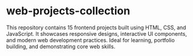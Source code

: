 # web-projects-collection
This repository contains 15 frontend projects built using HTML, CSS, and JavaScript. It showcases responsive designs, interactive UI components, and modern web development practices. Ideal for learning, portfolio building, and demonstrating core web skills.
